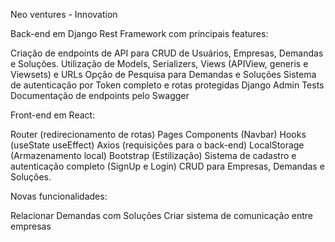 Neo ventures - Innovation

Back-end em Django Rest Framework com principais features:

Criação de endpoints de API para CRUD de Usuários, Empresas, Demandas e Soluções.
Utilização de Models, Serializers, Views (APIView, generis e Viewsets) e URLs
Opção de Pesquisa para Demandas e Soluções
Sistema de autenticação por Token completo e rotas protegidas
Django Admin
Tests
Documentação de endpoints pelo Swagger

Front-end em React:

Router (redirecionamento de rotas)
Pages
Components (Navbar)
Hooks (useState useEffect)
Axios (requisições para o back-end)
LocalStorage (Armazenamento local)
Bootstrap (Estilização)
Sistema de cadastro e autenticação completo (SignUp e Login)
CRUD para Empresas, Demandas e Soluções.

Novas funcionalidades:

Relacionar Demandas com Soluções
Criar sistema de comunicação entre empresas
